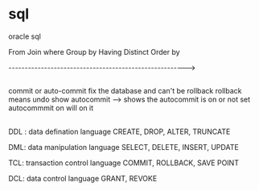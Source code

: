 # sql
oracle sql

From Join where Group by Having Distinct Order by 

------------------------------------------------------->
##
commit or auto-commit fix the database and can't be rollback
rollback means undo
show autocommit --> shows the autocommit is on or not
set autocommmit on will on it


##
DDL : data defination language
   CREATE, DROP, ALTER, TRUNCATE

DML: data manipulation language
  SELECT, DELETE, INSERT, UPDATE

TCL: transaction control language
  COMMIT, ROLLBACK, SAVE POINT

DCL:  data control language
  GRANT, REVOKE
  
  
